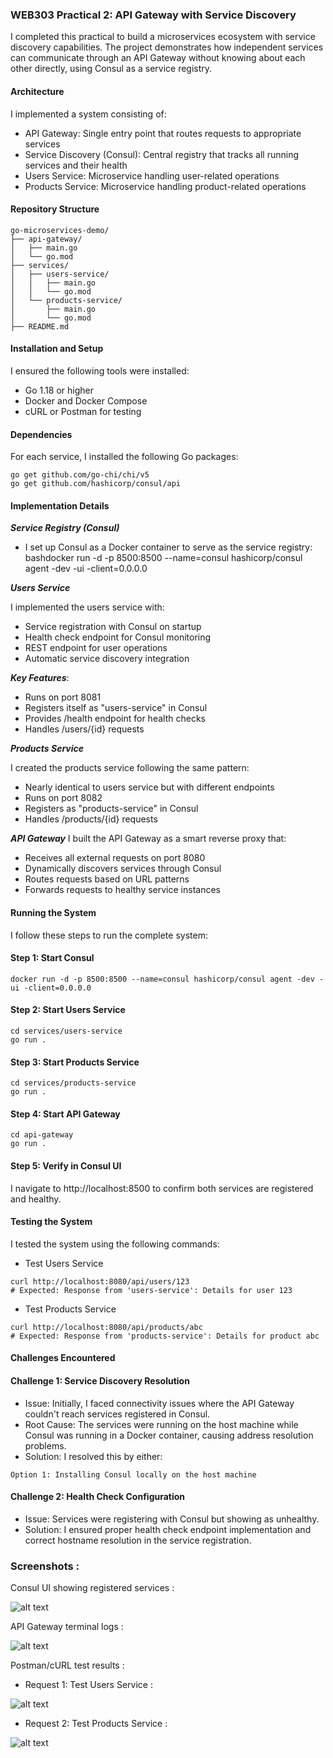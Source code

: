 ### WEB303 Practical 2: API Gateway with Service Discovery

I completed this practical to build a microservices ecosystem with service discovery capabilities. The project demonstrates how independent services can communicate through an API Gateway without knowing about each other directly, using Consul as a service registry.

#### Architecture

I implemented a system consisting of:

- API Gateway: Single entry point that routes requests to appropriate services
- Service Discovery (Consul): Central registry that tracks all running services and their health
- Users Service: Microservice handling user-related operations
- Products Service: Microservice handling product-related operations


#### Repository Structure

```
go-microservices-demo/
├── api-gateway/
│   ├── main.go
│   └── go.mod
├── services/
│   ├── users-service/
│   │   ├── main.go
│   │   └── go.mod
│   └── products-service/
│       ├── main.go
│       └── go.mod
├── README.md

```

#### Installation and Setup
I ensured the following tools were installed:

- Go 1.18 or higher
- Docker and Docker Compose
- cURL or Postman for testing

#### Dependencies
For each service, I installed the following Go packages:

```
go get github.com/go-chi/chi/v5
go get github.com/hashicorp/consul/api

```

#### Implementation Details

***Service Registry (Consul)***

- I set up Consul as a Docker container to serve as the service registry:
bashdocker run -d -p 8500:8500 --name=consul hashicorp/consul agent -dev -ui -client=0.0.0.0

***Users Service***

I implemented the users service with:

- Service registration with Consul on startup
- Health check endpoint for Consul monitoring
- REST endpoint for user operations
- Automatic service discovery integration

***Key Features***:

- Runs on port 8081
- Registers itself as "users-service" in Consul
- Provides /health endpoint for health checks
- Handles /users/{id} requests

***Products Service***

I created the products service following the same pattern:

- Nearly identical to users service but with different endpoints
- Runs on port 8082
- Registers as "products-service" in Consul
- Handles /products/{id} requests

***API Gateway***
I built the API Gateway as a smart reverse proxy that:

- Receives all external requests on port 8080
- Dynamically discovers services through Consul
- Routes requests based on URL patterns
- Forwards requests to healthy service instances

#### Running the System

I follow these steps to run the complete system:

#### Step 1: Start Consul

```
docker run -d -p 8500:8500 --name=consul hashicorp/consul agent -dev -ui -client=0.0.0.0
```

#### Step 2: Start Users Service
```
cd services/users-service
go run .
```

#### Step 3: Start Products Service

```
cd services/products-service
go run .
```

#### Step 4: Start API Gateway

```
cd api-gateway
go run .
```

#### Step 5: Verify in Consul UI
I navigate to http://localhost:8500 to confirm both services are registered and healthy.

#### Testing the System
I tested the system using the following commands:

- Test Users Service
```
curl http://localhost:8080/api/users/123
# Expected: Response from 'users-service': Details for user 123
```

- Test Products Service
```
curl http://localhost:8080/api/products/abc
# Expected: Response from 'products-service': Details for product abc

```

#### Challenges Encountered
#### Challenge 1: Service Discovery Resolution
- Issue: Initially, I faced connectivity issues where the API Gateway couldn't reach services registered in Consul.
- Root Cause: The services were running on the host machine while Consul was running in a Docker container, causing address resolution problems.
- Solution: I resolved this by either:

```
Option 1: Installing Consul locally on the host machine
```

#### Challenge 2: Health Check Configuration
- Issue: Services were registering with Consul but showing as unhealthy.
- Solution: I ensured proper health check endpoint implementation and correct hostname resolution in the service registration.

### Screenshots : 

Consul UI showing registered services : 

![alt text](<go-microservices-demo/assets/Screenshot (17).png>)


API Gateway terminal logs : 

![alt text](go-microservices-demo/assets/image.png)

Postman/cURL test results : 

- Request 1: Test Users Service : 

![alt text](<go-microservices-demo/assets/Screenshot (18).png>)



- Request 2: Test Products Service : 

![alt text](<go-microservices-demo/assets/Screenshot (19).png>)

